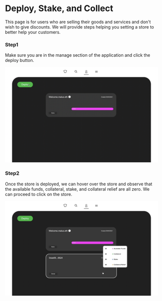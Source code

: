 # Deploy, Stake, and Collect

This page is for users who are selling their goods and services and don't wish to give discounts. We will provide steps helping you setting a store to better help your customers.



### Step1

Make sure you are in the manage section of the application and click the deploy button.

![](.gitbook/assets/Step1.png)

###

### Step2

Once the store is deployed, we can hover over the store and observe that the available funds, collateral, stake, and collateral relief are all zero. We can proceed to click on the store. 

![](.gitbook/assets/Step2.png)
